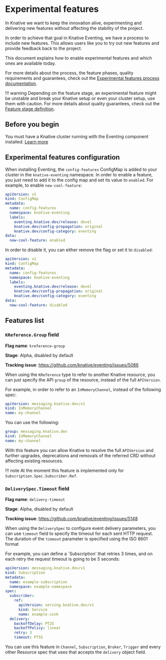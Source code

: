 # Experimental features

In Knative we want to keep the innovation alive, experimenting and delivering new features without affecting the stability of the project.

In order to achieve that goal in Knative Eventing, we have a process to include new features.
This allows users like you to try out new features and provide feedback back to the project.

This document explains how to enable experimental features and which ones are available today.

For more details about the process, the feature phases, quality requirements and guarantees, check out the [Experimental features process documentation](https://github.com/knative/eventing/blob/main/docs/experimental-features.md).

!!! warning
    Depending on the feature stage, an experimental feature might be unstable and break your Knative setup or even your cluster setup, use them with caution.
    For more details about quality guarantees, check out the [Feature stage definition](https://github.com/knative/eventing/blob/main/docs/experimental-features.md#stage-definition).

## Before you begin

You must have a Knative cluster running with the Eventing component installed. [Learn more](../../admin/install/)

## Experimental features configuration

When installing Eventing, the `config-features` ConfigMap is added to your cluster in the `knative-eventing` namespace.
In order to enable a feature, you just need to add it to the config map and set its value to `enabled`.
For example, to enable `new-cool-feature`:

```yaml
apiVersion: v1
kind: ConfigMap
metadata:
  name: config-features
  namespace: knative-eventing
  labels:
    eventing.knative.dev/release: devel
    knative.dev/config-propagation: original
    knative.dev/config-category: eventing
data:
  new-cool-feature: enabled
```

In order to disable it, you can either remove the flag or set it to `disabled`:

```yaml
apiVersion: v1
kind: ConfigMap
metadata:
  name: config-features
  namespace: knative-eventing
  labels:
    eventing.knative.dev/release: devel
    knative.dev/config-propagation: original
    knative.dev/config-category: eventing
data:
  new-cool-feature: disabled
```

## Features list

### `KReference.Group` field

**Flag name**: `kreference-group`

**Stage**: Alpha, disabled by default

**Tracking issue**: https://github.com/knative/eventing/issues/5086

When using the `KReference` type to refer to another Knative resource, you can just specify the API `group` of the resource, instead of the full `APIVersion`.

For example, in order to refer to an `InMemoryChannel`, instead of the following spec:

```yaml
apiVersion: messaging.knative.dev/v1
kind: InMemoryChannel
name: my-channel
```

You can use the following:

```yaml
group: messaging.knative.dev
kind: InMemoryChannel
name: my-channel
```

With this feature you can allow Knative to resolve the full `APIVersion` and further upgrades, deprecations and removals of the referred CRD without affecting existing resources.

!!! note
    At the moment this feature is implemented only for `Subscription.Spec.Subscriber.Ref`.

### `DeliverySpec.Timeout` field

**Flag name**: `delivery-timeout`

**Stage**: Alpha, disabled by default

**Tracking issue**: https://github.com/knative/eventing/issues/5148

When using the `DeliverySpec` to configure event delivery parameters, you can use `timeout` field to specify the timeout for each sent HTTP request. The duration of the `timeout` parameter is specified using the ISO 8601 format

For example, you can define a `Subscription' that retries 3 times, and on each retry the request timeout is going to be 5 seconds:

```yaml
apiVersion: messaging.knative.dev/v1
kind: Subscription
metadata:
  name: example-subscription
  namespace: example-namespace
spec:
  subscriber:
    ref:
      apiVersion: serving.knative.dev/v1
      kind: Service
      name: example-sink
  delivery:
    backoffDelay: PT2S
    backoffPolicy: linear
    retry: 3
    timeout: PT5S
```

You can use this feature in `Channel`, `Subscription`, `Broker`, `Trigger` and every other Resource spec that uses that accepts the `delivery` object field.
